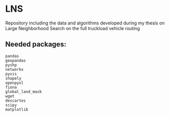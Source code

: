 # LNS
Repository including the data and algorithms developed during my thesis on Large Neighborhood Search on the full truckload vehicle routing 

## Needed packages:
    pandas
    geopandas
    pyshp
    networkx
    pyvis
    shapely
    openpyxl
    fiona
    global_land_mask
    wget
    descartes
    scipy
    matplotlib
